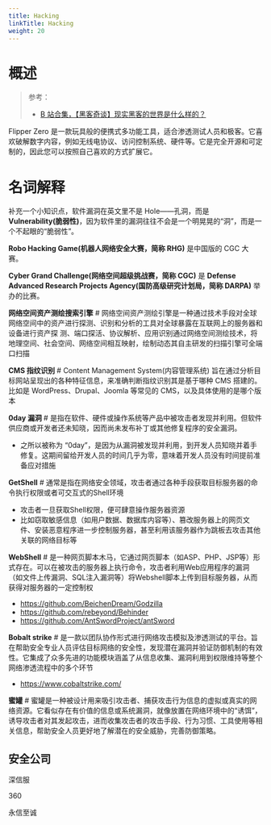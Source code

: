 ```yaml
---
title: Hacking
linkTitle: Hacking
weight: 20
---
```


# 概述

> 参考：
>
> - [B 站合集，【黑客奇谈】现实黑客的世界是什么样的？](https://space.bilibili.com/3546704345303737/channel/collectiondetail?sid=4229152)

Flipper Zero 是一款玩具般的便携式多功能工具，适合渗透测试人员和极客。它喜欢破解数字内容，例如无线电协议、访问控制系统、硬件等。它是完全开源和可定制的，因此您可以按照自己喜欢的方式扩展它。

# 名词解释

补充一个小知识点，软件漏洞在英文里不是 Hole——孔洞，而是 **Vulnerability(脆弱性)**，因为软件里的漏洞往往不会是一个明晃晃的“洞”，而是一个不起眼的“脆弱性”。

**Robo Hacking Game(机器人网络安全大赛，简称 RHG)** 是中国版的 CGC 大赛。

**Cyber Grand Challenge(网络空间超级挑战赛，简称 CGC)** 是 **Defense Advanced Research Projects Agency(国防高级研究计划局，简称 DARPA)** 举办的比赛。

**网络空间资产测绘搜索引擎** # 网络空间资产测绘引擎是一种通过技术手段对全球网络空间中的资产进行探测、识别和分析的工具对全球暴露在互联网上的服务器和设备进行资产探
测、端口探活、协议解析、应用识别通过网络空间测绘技术，将地理空间、社会空间、网络空间相互映射，绘制动态其自主研发的扫描引擎可全端口扫描

**CMS 指纹识别** # Content Management System(内容管理系统) 旨在通过分析目标网站呈现出的各种特征信息，来准确判断指纹识别其是基于哪种 CMS 搭建的。比如是 WordPress、Drupal、Joomla 等常见的 CMS，以及具体使用的是哪个版本

**0day 漏洞** # 是指在软件、硬件或操作系统等产品中被攻击者发现并利用。但软件供应商或开发者还未知晓，因而尚未发布补丁或其他修复程序的安全漏洞。

- 之所以被称为 “0day”，是因为从漏洞被发现并利用，到开发人员知晓并着手修复。这期间留给开发人员的时间几乎为零，意味着开发人员没有时间提前准备应对措施

**GetShell** # 通常是指在网络安全领域，攻击者通过各种手段获取目标服务器的命令执行权限或者可交互式的Shell环境

- 攻击者一旦获取Shell权限，便可肆意操作服务器资源
- 比如窃取敏感信息（如用户数据、数据库内容等）、篡改服务器上的网页文件、安装恶意程序进一步控制服务器，甚至利用该服务器作为跳板去攻击其他关联的网络目标等

**WebShell** # 是一种网页脚本木马，它通过网页脚本（如ASP、PHP、JSP等）形式存在。可以在被攻击的服务器上执行命令，攻击者利用Web应用程序的漏洞（如文件上传漏洞、SQL注入漏洞等）将Webshell脚本上传到目标服务器，从而获得对服务器的一定控制权

- https://github.com/BeichenDream/Godzilla
- https://github.com/rebeyond/Behinder
- https://github.com/AntSwordProject/antSword

**Bobalt strike** # 是一款以团队协作形式进行网络攻击模拟及渗透测试的平台。旨在帮助安全专业人员评估目标网络的安全性，发现潜在漏洞并验证防御机制的有效性。它集成了众多先进的功能模块涵盖了从信息收集、漏洞利用到权限维持等整个网络渗透流程中的多个环节

- https://www.cobaltstrike.com/

**蜜罐** # 蜜罐是一种被设计用来吸引攻击者、捕获攻击行为信息的虚拟或真实的网络资源。它看似存在有价值的信息或系统漏洞，就像放置在网络环境中的“诱饵”，诱导攻击者对其发起攻击，进而收集攻击者的攻击手段、行为习惯、工具使用等相关信息，帮助安全人员更好地了解潜在的安全威胁，完善防御策略。

## 安全公司
 
深信服

360

永信至诚
